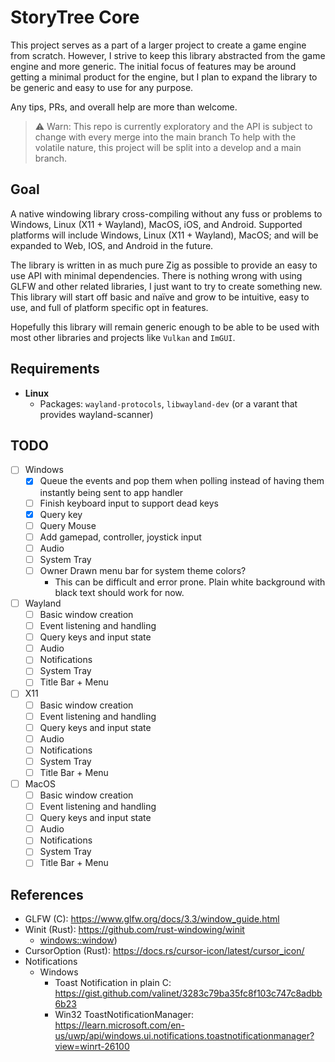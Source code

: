 # StoryTree Core

This project serves as a part of a larger project to create a game engine from scratch. However, I strive to keep this library abstracted from the game engine and more generic. The initial focus of features may be around getting a minimal product for the engine, but I plan to expand the library to be generic and easy to use for any purpose.

Any tips, PRs, and overall help are more than welcome.

> ⚠️ Warn: This repo is currently exploratory and the API is subject to change with every merge into the main branch
> To help with the volatile nature, this project will be split into a develop and a main branch.

## Goal

A native windowing library cross-compiling without any fuss or problems to Windows, Linux (X11 + Wayland), MacOS, iOS, and Android. Supported platforms will include Windows, Linux (X11 + Wayland), MacOS; and will be expanded to Web, IOS, and Android in the future.

The library is written in as much pure Zig as possible to provide an easy to use API with minimal dependencies. There is nothing wrong with using GLFW and other related libraries, I just want to try to create something new. This library will start off basic and naïve and grow to be intuitive, easy to use, and full of platform specific opt in features.

Hopefully this library will remain generic enough to be able to be used with most other libraries and projects like `Vulkan` and `ImGUI`.

## Requirements

- **Linux**
  - Packages: `wayland-protocols`, `libwayland-dev` (or a varant that provides wayland-scanner)

## TODO

- [ ] Windows
  - [x] Queue the events and pop them when polling instead of having them instantly being sent to app handler
  - [ ] Finish keyboard input to support dead keys
  - [x] Query key
  - [ ] Query Mouse
  - [ ] Add gamepad, controller, joystick input
  - [ ] Audio
  - [ ] System Tray
  - [ ] Owner Drawn menu bar for system theme colors?
    - This can be difficult and error prone. Plain white background with black text should work for now.

- [ ] Wayland
  - [ ] Basic window creation
  - [ ] Event listening and handling
  - [ ] Query keys and input state
  - [ ] Audio
  - [ ] Notifications
  - [ ] System Tray
  - [ ] Title Bar + Menu

- [ ] X11
  - [ ] Basic window creation
  - [ ] Event listening and handling
  - [ ] Query keys and input state
  - [ ] Audio
  - [ ] Notifications
  - [ ] System Tray
  - [ ] Title Bar + Menu

- [ ] MacOS
  - [ ] Basic window creation
  - [ ] Event listening and handling
  - [ ] Query keys and input state
  - [ ] Audio
  - [ ] Notifications
  - [ ] System Tray
  - [ ] Title Bar + Menu

## References

- GLFW \(C\): https://www.glfw.org/docs/3.3/window_guide.html
- Winit (Rust): https://github.com/rust-windowing/winit
  - [windows::window](https://github.com/rust-windowing/winit/blob/4cd6877e8e19e7e1ba957a409394dca1af4afcdd/src/platform_impl/windows/window.rs#L432))
- CursorOption \(Rust\): https://docs.rs/cursor-icon/latest/cursor_icon/
- Notifications
  - Windows
    - Toast Notification in plain C: https://gist.github.com/valinet/3283c79ba35fc8f103c747c8adbb6b23
    - Win32 ToastNotificationManager: https://learn.microsoft.com/en-us/uwp/api/windows.ui.notifications.toastnotificationmanager?view=winrt-26100
